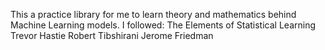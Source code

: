 This a practice library for me to learn theory and mathematics behind Machine Learning models. I followed:
The Elements of Statistical Learning
Trevor Hastie
Robert Tibshirani
Jerome Friedman
